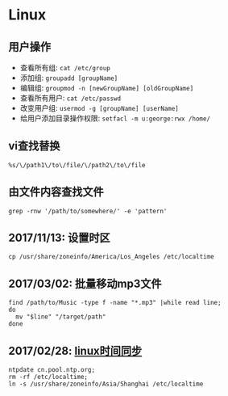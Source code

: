 # Linux

## 用户操作
  - 查看所有组: `cat /etc/group`
  - 添加组: `groupadd [groupName]`
  - 编辑组: `groupmod -n [newGroupName] [oldGroupName]`
  - 查看所有用户: `cat /etc/passwd`
  - 改变用户组: `usermod -g [groupName] [userName]`
  - 给用户添加目录操作权限: `setfacl -m u:george:rwx /home/`

## vi查找替换
`%s/\/path1\/to\/file/\/path2\/to\/file`

## 由文件内容查找文件
`grep -rnw '/path/to/somewhere/' -e 'pattern'`

## 2017/11/13: 设置时区

`cp /usr/share/zoneinfo/America/Los_Angeles /etc/localtime`

## 2017/03/02: 批量移动mp3文件

```
find /path/to/Music -type f -name "*.mp3" |while read line;
do
  mv "$line" "/target/path"
done
```

## 2017/02/28: [linux时间同步](http://www.jb51.net/LINUXjishu/73979.html)

```
ntpdate cn.pool.ntp.org;
rm -rf /etc/localtime;
ln -s /usr/share/zoneinfo/Asia/Shanghai /etc/localtime
```